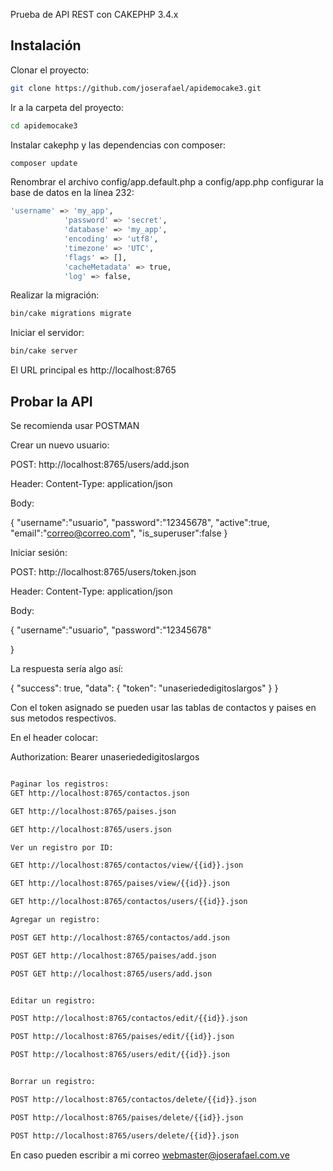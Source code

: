 
Prueba de API REST con CAKEPHP 3.4.x


## Instalación

Clonar el proyecto:

```bash
git clone https://github.com/joserafael/apidemocake3.git
```

Ir a la carpeta del proyecto:


```bash
cd apidemocake3
```

Instalar cakephp y las dependencias con composer:
```bash
composer update
```

Renombrar el archivo config/app.default.php a config/app.php configurar la base de datos en la línea 232:


```bash
'username' => 'my_app',
            'password' => 'secret',
            'database' => 'my_app',
            'encoding' => 'utf8',
            'timezone' => 'UTC',
            'flags' => [],
            'cacheMetadata' => true,
            'log' => false,
```


Realizar la migración:

```bash
bin/cake migrations migrate

```


Iniciar el servidor:

```bash
bin/cake server

```

El URL principal es http://localhost:8765

##  Probar la API

Se recomienda usar POSTMAN 

Crear un nuevo usuario:


POST: http://localhost:8765/users/add.json

Header: Content-Type: application/json

Body: 


{
"username":"usuario",
"password":"12345678",
"active":true,
"email":"correo@correo.com",
"is_superuser":false
}


Iniciar sesión:

POST: http://localhost:8765/users/token.json

Header: Content-Type: application/json

Body: 

{
"username":"usuario",
"password":"12345678"

}

La respuesta sería algo así:

{
  "success": true,
  "data": {
    "token": "unaseriededigitoslargos"
  }
}






Con el token asignado se pueden usar las tablas de contactos y paises en sus metodos respectivos.

En el header colocar: 

Authorization: Bearer unaseriededigitoslargos




```bash

Paginar los registros:
GET http://localhost:8765/contactos.json

GET http://localhost:8765/paises.json

GET http://localhost:8765/users.json

Ver un registro por ID:

GET http://localhost:8765/contactos/view/{{id}}.json

GET http://localhost:8765/paises/view/{{id}}.json

GET http://localhost:8765/contactos/users/{{id}}.json

Agregar un registro:

POST GET http://localhost:8765/contactos/add.json

POST GET http://localhost:8765/paises/add.json

POST GET http://localhost:8765/users/add.json


Editar un registro:

POST http://localhost:8765/contactos/edit/{{id}}.json

POST http://localhost:8765/paises/edit/{{id}}.json

POST http://localhost:8765/users/edit/{{id}}.json


Borrar un registro:

POST http://localhost:8765/contactos/delete/{{id}}.json

POST http://localhost:8765/paises/delete/{{id}}.json

POST http://localhost:8765/users/delete/{{id}}.json
```






En caso pueden escribir a mi correo webmaster@joserafael.com.ve

